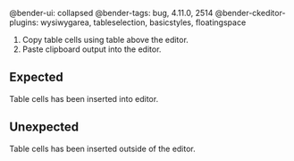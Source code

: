 @bender-ui: collapsed
@bender-tags: bug, 4.11.0, 2514
@bender-ckeditor-plugins: wysiwygarea, tableselection, basicstyles, floatingspace

1. Copy table cells using table above the editor.
1. Paste clipboard output into the editor.

## Expected

Table cells has been inserted into editor.

## Unexpected

Table cells has been inserted outside of the editor.

